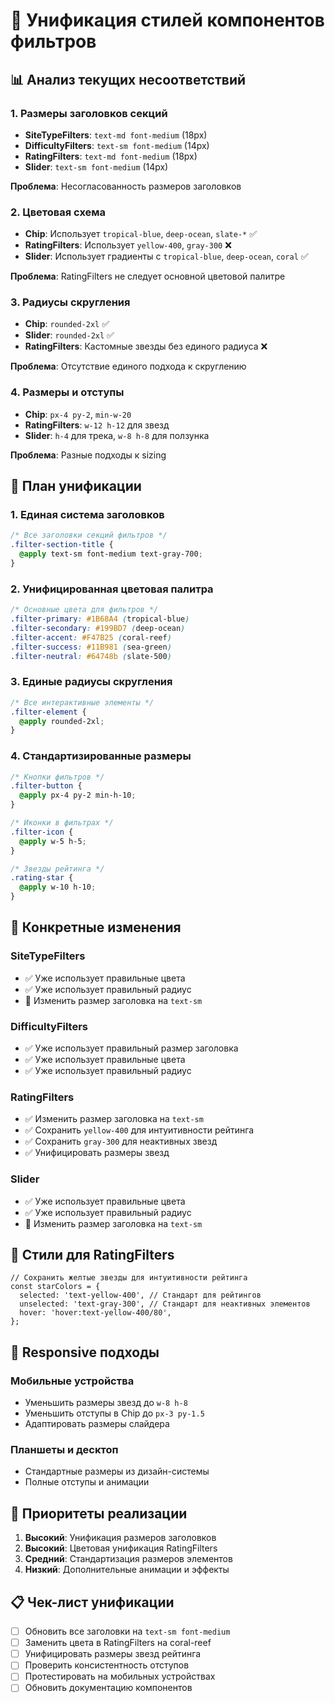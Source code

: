 # 🎨 Унификация стилей компонентов фильтров

## 📊 Анализ текущих несоответствий

### 1. Размеры заголовков секций

- **SiteTypeFilters**: `text-md font-medium` (18px)
- **DifficultyFilters**: `text-sm font-medium` (14px)
- **RatingFilters**: `text-md font-medium` (18px)
- **Slider**: `text-sm font-medium` (14px)

**Проблема**: Несогласованность размеров заголовков

### 2. Цветовая схема

- **Chip**: Использует `tropical-blue`, `deep-ocean`, `slate-*` ✅
- **RatingFilters**: Использует `yellow-400`, `gray-300` ❌
- **Slider**: Использует градиенты с `tropical-blue`, `deep-ocean`, `coral` ✅

**Проблема**: RatingFilters не следует основной цветовой палитре

### 3. Радиусы скругления

- **Chip**: `rounded-2xl` ✅
- **Slider**: `rounded-2xl` ✅
- **RatingFilters**: Кастомные звезды без единого радиуса ❌

**Проблема**: Отсутствие единого подхода к скруглению

### 4. Размеры и отступы

- **Chip**: `px-4 py-2`, `min-w-20`
- **RatingFilters**: `w-12 h-12` для звезд
- **Slider**: `h-4` для трека, `w-8 h-8` для ползунка

**Проблема**: Разные подходы к sizing

## 🎯 План унификации

### 1. Единая система заголовков

```css
/* Все заголовки секций фильтров */
.filter-section-title {
  @apply text-sm font-medium text-gray-700;
}
```

### 2. Унифицированная цветовая палитра

```css
/* Основные цвета для фильтров */
.filter-primary: #1B68A4 (tropical-blue)
.filter-secondary: #199BD7 (deep-ocean)
.filter-accent: #F47B25 (coral-reef)
.filter-success: #11B981 (sea-green)
.filter-neutral: #64748b (slate-500)
```

### 3. Единые радиусы скругления

```css
/* Все интерактивные элементы */
.filter-element {
  @apply rounded-2xl;
}
```

### 4. Стандартизированные размеры

```css
/* Кнопки фильтров */
.filter-button {
  @apply px-4 py-2 min-h-10;
}

/* Иконки в фильтрах */
.filter-icon {
  @apply w-5 h-5;
}

/* Звезды рейтинга */
.rating-star {
  @apply w-10 h-10;
}
```

## 🔧 Конкретные изменения

### SiteTypeFilters

- ✅ Уже использует правильные цвета
- ✅ Уже использует правильный радиус
- 🔄 Изменить размер заголовка на `text-sm`

### DifficultyFilters

- ✅ Уже использует правильный размер заголовка
- ✅ Уже использует правильные цвета
- ✅ Уже использует правильный радиус

### RatingFilters

- ✅ Изменить размер заголовка на `text-sm`
- ✅ Сохранить `yellow-400` для интуитивности рейтинга
- ✅ Сохранить `gray-300` для неактивных звезд
- ✅ Унифицировать размеры звезд

### Slider

- ✅ Уже использует правильные цвета
- ✅ Уже использует правильный радиус
- 🔄 Изменить размер заголовка на `text-sm`

## 🎨 Стили для RatingFilters

```tsx
// Сохранить желтые звезды для интуитивности рейтинга
const starColors = {
  selected: 'text-yellow-400', // Стандарт для рейтингов
  unselected: 'text-gray-300', // Стандарт для неактивных элементов
  hover: 'hover:text-yellow-400/80',
};
```

## 📱 Responsive подходы

### Мобильные устройства

- Уменьшить размеры звезд до `w-8 h-8`
- Уменьшить отступы в Chip до `px-3 py-1.5`
- Адаптировать размеры слайдера

### Планшеты и десктоп

- Стандартные размеры из дизайн-системы
- Полные отступы и анимации

## 🚀 Приоритеты реализации

1. **Высокий**: Унификация размеров заголовков
2. **Высокий**: Цветовая унификация RatingFilters
3. **Средний**: Стандартизация размеров элементов
4. **Низкий**: Дополнительные анимации и эффекты

## 📋 Чек-лист унификации

- [ ] Обновить все заголовки на `text-sm font-medium`
- [ ] Заменить цвета в RatingFilters на coral-reef
- [ ] Унифицировать размеры звезд рейтинга
- [ ] Проверить консистентность отступов
- [ ] Протестировать на мобильных устройствах
- [ ] Обновить документацию компонентов
